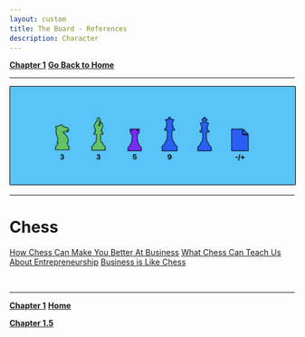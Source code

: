 ```yaml
---
layout: custom
title: The Board - References
description: Character
---
```


<!--- https://darksouls.wiki.fextralife.com/Character+Information --->

<div class="nav-buttons">
  <a href="/pages/thesis-the-core-five-1" class="custom-button right"><strong>Chapter 1</strong></a>
  <a href="/pages/thesis-the-core-five" class="custom-button left"><strong>Go Back to Home</strong></a>
</div>

---

<img class="myImg" src="../images/headers/cian-chess-board.png" alt="cian-chess-board" style="border: 1px solid #000; border-radius: 1px; padding: 0px; cursor: pointer;">

---

# Chess

[How Chess Can Make You Better At Business](https://www.chess.com/article/view/how-chess-can-make-you-better-at-business)
[What Chess Can Teach Us About Entrepreneurship](https://www.forbes.com/councils/forbesbusinesscouncil/2024/05/02/what-chess-can-teach-us-about-entrepreneurship/)
[Business is Like Chess](https://salvadorbriggman.com/business-like-chess/)

<br>

---

<div class="nav-buttons">
  <a href="/pages/thesis-the-core-five-1.5" class="custom-button right"><strong>Chapter 1</strong></a>
  <a href="/pages/thesis-the-core-five" class="custom-button left"><strong>Home</strong></a>
</div>

<a href="/pages/thesis-the-core-five-2" class="custom-button left"><strong>Chapter 1.5</strong></a>
